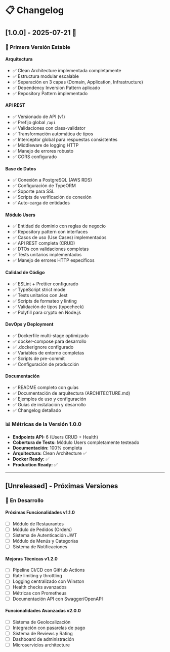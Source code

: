 # 📋 Changelog

## [1.0.0] - 2025-07-21 🎉

### 🚀 Primera Versión Estable

#### Arquitectura
- ✅ Clean Architecture implementada completamente
- ✅ Estructura modular escalable
- ✅ Separación en 3 capas (Domain, Application, Infrastructure)
- ✅ Dependency Inversion Pattern aplicado
- ✅ Repository Pattern implementado

#### API REST
- ✅ Versionado de API (v1)
- ✅ Prefijo global `/api`
- ✅ Validaciones con class-validator
- ✅ Transformación automática de tipos
- ✅ Interceptor global para respuestas consistentes
- ✅ Middleware de logging HTTP
- ✅ Manejo de errores robusto
- ✅ CORS configurado

#### Base de Datos
- ✅ Conexión a PostgreSQL (AWS RDS)
- ✅ Configuración de TypeORM
- ✅ Soporte para SSL
- ✅ Scripts de verificación de conexión
- ✅ Auto-carga de entidades

#### Módulo Users
- ✅ Entidad de dominio con reglas de negocio
- ✅ Repository pattern con interfaces
- ✅ Casos de uso (Use Cases) implementados
- ✅ API REST completa (CRUD)
- ✅ DTOs con validaciones completas
- ✅ Tests unitarios implementados
- ✅ Manejo de errores HTTP específicos

#### Calidad de Código
- ✅ ESLint + Prettier configurado
- ✅ TypeScript strict mode
- ✅ Tests unitarios con Jest
- ✅ Scripts de formateo y linting
- ✅ Validación de tipos (typecheck)
- ✅ Polyfill para crypto en Node.js

#### DevOps y Deployment
- ✅ Dockerfile multi-stage optimizado
- ✅ docker-compose para desarrollo
- ✅ .dockerignore configurado
- ✅ Variables de entorno completas
- ✅ Scripts de pre-commit
- ✅ Configuración de producción

#### Documentación
- ✅ README completo con guías
- ✅ Documentación de arquitectura (ARCHITECTURE.md)
- ✅ Ejemplos de uso y configuración
- ✅ Guías de instalación y desarrollo
- ✅ Changelog detallado

### 📊 Métricas de la Versión 1.0.0
- **Endpoints API:** 6 (Users CRUD + Health)
- **Cobertura de Tests:** Módulo Users completamente testeado
- **Documentación:** 100% completa
- **Arquitectura:** Clean Architecture ✅
- **Docker Ready:** ✅
- **Production Ready:** ✅

---

## [Unreleased] - Próximas Versiones

### 🔄 En Desarrollo

#### Próximas Funcionalidades v1.1.0
- [ ] Módulo de Restaurantes
- [ ] Módulo de Pedidos (Orders)
- [ ] Sistema de Autenticación JWT
- [ ] Módulo de Menús y Categorías
- [ ] Sistema de Notificaciones

#### Mejoras Técnicas v1.2.0
- [ ] Pipeline CI/CD con GitHub Actions
- [ ] Rate limiting y throttling
- [ ] Logging centralizado con Winston
- [ ] Health checks avanzados
- [ ] Métricas con Prometheus
- [ ] Documentación API con Swagger/OpenAPI

#### Funcionalidades Avanzadas v2.0.0
- [ ] Sistema de Geolocalización
- [ ] Integración con pasarelas de pago
- [ ] Sistema de Reviews y Rating
- [ ] Dashboard de administración
- [ ] Microservicios architecture
